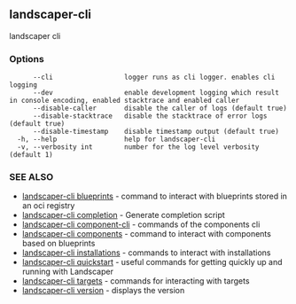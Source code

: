 ## landscaper-cli

landscaper cli

### Options

```
      --cli                  logger runs as cli logger. enables cli logging
      --dev                  enable development logging which result in console encoding, enabled stacktrace and enabled caller
      --disable-caller       disable the caller of logs (default true)
      --disable-stacktrace   disable the stacktrace of error logs (default true)
      --disable-timestamp    disable timestamp output (default true)
  -h, --help                 help for landscaper-cli
  -v, --verbosity int        number for the log level verbosity (default 1)
```

### SEE ALSO

* [landscaper-cli blueprints](landscaper-cli_blueprints.md)	 - command to interact with blueprints stored in an oci registry
* [landscaper-cli completion](landscaper-cli_completion.md)	 - Generate completion script
* [landscaper-cli component-cli](landscaper-cli_component-cli.md)	 - commands of the components cli
* [landscaper-cli components](landscaper-cli_components.md)	 - command to interact with components based on blueprints
* [landscaper-cli installations](landscaper-cli_installations.md)	 - commands to interact with installations
* [landscaper-cli quickstart](landscaper-cli_quickstart.md)	 - useful commands for getting quickly up and running with Landscaper
* [landscaper-cli targets](landscaper-cli_targets.md)	 - commands for interacting with targets
* [landscaper-cli version](landscaper-cli_version.md)	 - displays the version

